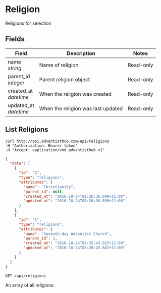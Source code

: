 # Religion

Religions for selection

## Fields

Field | Description | Notes
----- | ----------- | -----
name<br> *string* | Name of religion | Read-only
parent_id<br>*integer* | Parent religion object | Read-only
created_at<br> *datetime* | When the religion was created | Read-only
updated_at<br> *datetime* | When the religion was last updated | Read-only

## List Religions
```shell
curl http://api.adventisthub.com/api/religions
-H "Authorization: Bearer token"
-H "Accept: application/vnd.adventisthub.v1"
```
```json
{
  "data": [
    {
      "id": "2",
      "type": "religions",
      "attributes": {
        "name": "Christianity",
        "parent_id": null,
        "created_at": "2016-10-24T08:26:36.690+11:00",
        "updated_at": "2016-10-24T08:26:36.690+11:00"
      }
    },
    {
      "id": "1",
      "type": "religions",
      "attributes": {
        "name": "Seventh-day Adventist Church",
        "parent_id": 2,
        "created_at": "2016-10-24T08:25:43.025+11:00",
        "updated_at": "2016-10-24T08:26:43.682+11:00"
      }
    }
  ]
}
```

`GET /api/religions`

An array of all religions.